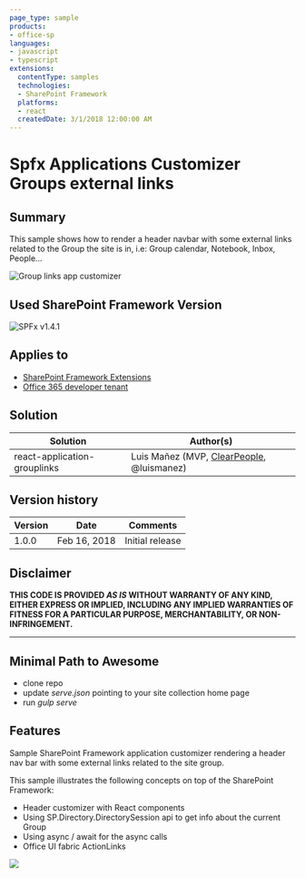 ```yaml
---
page_type: sample
products:
- office-sp
languages:
- javascript
- typescript
extensions:
  contentType: samples
  technologies:
  - SharePoint Framework
  platforms:
  - react
  createdDate: 3/1/2018 12:00:00 AM
---
```

# Spfx Applications Customizer Groups external links

## Summary

This sample shows how to render a header navbar with some external links related to the Group the site is in, i.e: Group calendar, Notebook, Inbox, People...

![Group links app customizer](./assets/react-application-grouplinks.jpg)

## Used SharePoint Framework Version

![SPFx v1.4.1](https://img.shields.io/badge/SPFx-1.4.1-green.svg)

## Applies to

* [SharePoint Framework Extensions](https://dev.office.com/sharepoint/docs/spfx/extensions/overview-extensions)
* [Office 365 developer tenant](http://dev.office.com/sharepoint/docs/spfx/set-up-your-developer-tenant)

## Solution

Solution|Author(s)
--------|---------
react-application-grouplinks|Luis Mañez (MVP, [ClearPeople](http://www.clearpeople.com), @luismanez)

## Version history

Version|Date|Comments
-------|----|--------
1.0.0|Feb 16, 2018|Initial release

## Disclaimer

**THIS CODE IS PROVIDED *AS IS* WITHOUT WARRANTY OF ANY KIND, EITHER EXPRESS OR IMPLIED, INCLUDING ANY IMPLIED WARRANTIES OF FITNESS FOR A PARTICULAR PURPOSE, MERCHANTABILITY, OR NON-INFRINGEMENT.**

---

## Minimal Path to Awesome

* clone repo
* update _serve.json_ pointing to your site collection home page
* run _gulp serve_

## Features

Sample SharePoint Framework application customizer rendering a header nav bar with some external links related to the site group.

This sample illustrates the following concepts on top of the SharePoint Framework:

* Header customizer with React components
* Using SP.Directory.DirectorySession api to get info about the current Group
* Using async / await for the async calls
* Office UI fabric ActionLinks

<img src="https://pnptelemetry.azurewebsites.net/sp-dev-fx-extensions/samples/react-application-grouplinks" />
